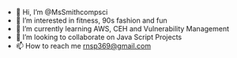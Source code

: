 - 👋 Hi, I’m @MsSmithcompsci
- 👀 I’m interested in fitness, 90s fashion and fun
- 🌱 I’m currently learning AWS, CEH and Vulnerability Management
- 💞️ I’m looking to collaborate on Java Script Projects
- 📫 How to reach me rnsp369@gmail.com

<!---
MsSmithcompsci/MsSmithcompsci is a ✨ special ✨ repository because its `README.md` (this file) appears on your GitHub profile.
You can click the Preview link to take a look at your changes.
--->
